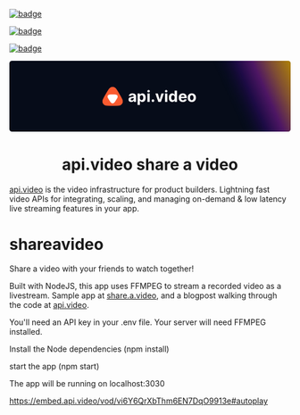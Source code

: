[![badge](https://img.shields.io/twitter/follow/api_video?style=social)](https://twitter.com/intent/follow?screen_name=api_video)

[![badge](https://img.shields.io/github/stars/apivideo/shareavideo?style=social)](https://github.com/apivideo/shareavideo)

[![badge](https://img.shields.io/discourse/topics?server=https%3A%2F%2Fcommunity.api.video)](https://community.api.video)

![](https://github.com/apivideo/.github/blob/main/assets/apivideo_banner.png)

<h1 align="center">api.video share a video</h1>

[api.video](https://api.video) is the video infrastructure for product builders. Lightning fast video APIs for integrating, scaling, and managing on-demand & low latency live streaming features in your app.

# shareavideo
Share a video with your friends to watch together!


Built with NodeJS, this app uses FFMPEG to stream a recorded video as a livestream.  Sample app at [share.a.video](https://share.a.video), and a blogpost walking through the code at [api.video](https://api.video/blog/tutorials/sharing-a-video-sending-video-on-demand-via-livestream).

You'll need an API key in your .env file.  Your server will need FFMPEG installed.

Install the Node dependencies (npm install)

start the app (npm start)

The app will be running on localhost:3030

https://embed.api.video/vod/vi6Y6QrXbThm6EN7DqO9913e#autoplay
